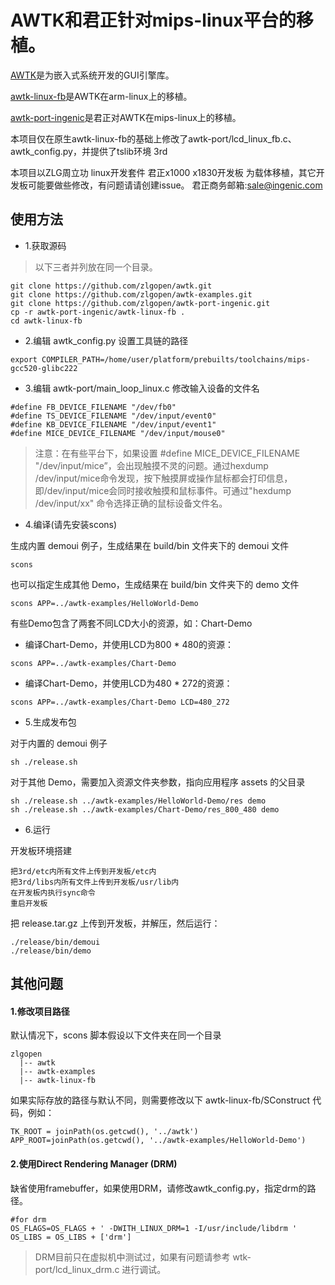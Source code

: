 # AWTK和君正针对mips-linux平台的移植。

[AWTK](https://github.com/zlgopen/awtk)是为嵌入式系统开发的GUI引擎库。

[awtk-linux-fb](https://github.com/zlgopen/awtk-linux-fb)是AWTK在arm-linux上的移植。

[awtk-port-ingenic](https://github.com/zlgopen/awtk-port-ingenic)是君正对AWTK在mips-linux上的移植。

本项目仅在原生awtk-linux-fb的基础上修改了awtk-port/lcd_linux_fb.c、awtk_config.py，并提供了tslib环境 3rd

本项目以ZLG周立功 linux开发套件 君正x1000 x1830开发板 为载体移植，其它开发板可能要做些修改，有问题请请创建issue。
君正商务邮箱:sale@ingenic.com

## 使用方法

* 1.获取源码

> 以下三者并列放在同一个目录。

```
git clone https://github.com/zlgopen/awtk.git
git clone https://github.com/zlgopen/awtk-examples.git
git clone https://github.com/zlgopen/awtk-port-ingenic.git
cp -r awtk-port-ingenic/awtk-linux-fb .
cd awtk-linux-fb
```

* 2.编辑 awtk_config.py 设置工具链的路径

```
export COMPILER_PATH=/home/user/platform/prebuilts/toolchains/mips-gcc520-glibc222
```

* 3.编辑 awtk-port/main\_loop\_linux.c 修改输入设备的文件名

```
#define FB_DEVICE_FILENAME "/dev/fb0"
#define TS_DEVICE_FILENAME "/dev/input/event0"
#define KB_DEVICE_FILENAME "/dev/input/event1"
#define MICE_DEVICE_FILENAME "/dev/input/mouse0"
```

> 注意：在有些平台下，如果设置 #define MICE_DEVICE_FILENAME "/dev/input/mice”，会出现触摸不灵的问题。通过hexdump /dev/input/mice命令发现，按下触摸屏或操作鼠标都会打印信息，即/dev/input/mice会同时接收触摸和鼠标事件。可通过"hexdump  /dev/input/xx" 命令选择正确的鼠标设备文件名。

* 4.编译(请先安装scons)

生成内置 demoui 例子，生成结果在 build/bin 文件夹下的 demoui 文件

```
scons
```

也可以指定生成其他 Demo，生成结果在 build/bin 文件夹下的 demo 文件

```
scons APP=../awtk-examples/HelloWorld-Demo
```

有些Demo包含了两套不同LCD大小的资源，如：Chart-Demo

* 编译Chart-Demo，并使用LCD为800 * 480的资源：

```
scons APP=../awtk-examples/Chart-Demo
```
* 编译Chart-Demo，并使用LCD为480 * 272的资源：

```
scons APP=../awtk-examples/Chart-Demo LCD=480_272
```
* 5.生成发布包

对于内置的 demoui 例子

```
sh ./release.sh
```

对于其他 Demo，需要加入资源文件夹参数，指向应用程序 assets 的父目录

```
sh ./release.sh ../awtk-examples/HelloWorld-Demo/res demo
sh ./release.sh ../awtk-examples/Chart-Demo/res_800_480 demo
```

* 6.运行

开发板环境搭建

```
把3rd/etc内所有文件上传到开发板/etc内
把3rd/libs内所有文件上传到开发板/usr/lib内
在开发板内执行sync命令
重启开发板
```

把 release.tar.gz 上传到开发板，并解压，然后运行：

```
./release/bin/demoui
./release/bin/demo
```

## 其他问题

#### 1.修改项目路径

默认情况下，scons 脚本假设以下文件夹在同一个目录

```
zlgopen
  |-- awtk
  |-- awtk-examples
  |-- awtk-linux-fb
```

如果实际存放的路径与默认不同，则需要修改以下 awtk-linux-fb/SConstruct 代码，例如：

```
TK_ROOT = joinPath(os.getcwd(), '../awtk')
APP_ROOT=joinPath(os.getcwd(), '../awtk-examples/HelloWorld-Demo')
```

#### 2.使用Direct Rendering Manager (DRM)

缺省使用framebuffer，如果使用DRM，请修改awtk\_config.py，指定drm的路径。

```
#for drm
OS_FLAGS=OS_FLAGS + ' -DWITH_LINUX_DRM=1 -I/usr/include/libdrm '
OS_LIBS = OS_LIBS + ['drm']
```
> DRM目前只在虚拟机中测试过，如果有问题请参考 wtk-port/lcd\_linux\_drm.c 进行调试。

